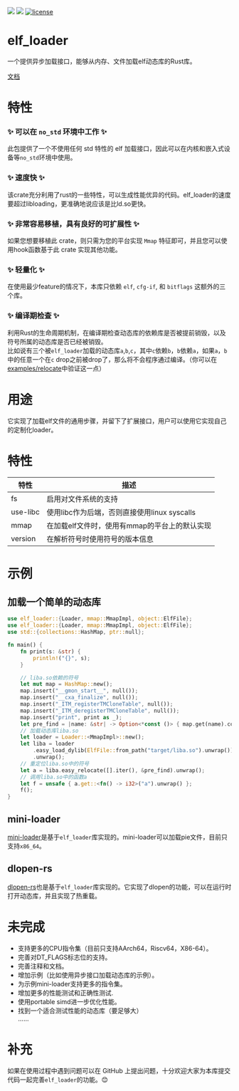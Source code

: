 [![](https://img.shields.io/crates/v/elf_loader.svg)](https://crates.io/crates/elf_loader)
[![](https://img.shields.io/crates/d/elf_loader.svg)](https://crates.io/crates/elf_loader)
[![license](https://img.shields.io/crates/l/elf_loader.svg)](https://crates.io/crates/elf_loader)
# elf_loader
一个提供异步加载接口，能够从内存、文件加载elf动态库的Rust库。  

[文档](https://docs.rs/elf_loader/)

# 特性
### ✨ 可以在 `no_std` 环境中工作 ✨
此包提供了一个不使用任何 std 特性的 elf 加载接口，因此可以在内核和嵌入式设备等`no_std`环境中使用。

### ✨ 速度快 ✨
该crate充分利用了rust的一些特性，可以生成性能优异的代码。elf_loader的速度要超过libloading，更准确地说应该是比ld.so更快。

### ✨ 非常容易移植，具有良好的可扩展性 ✨
如果您想要移植此 crate，则只需为您的平台实现 `Mmap` 特征即可，并且您可以使用hook函数基于此 crate 实现其他功能。

### ✨ 轻量化 ✨
在使用最少feature的情况下，本库只依赖 `elf`, `cfg-if`, 和 `bitflags` 这额外的三个库。

### ✨ 编译期检查 ✨
利用Rust的生命周期机制，在编译期检查动态库的依赖库是否被提前销毁，以及符号所属的动态库是否已经被销毁。  
比如说有三个被`elf_loader`加载的动态库`a`,`b`,`c`，其中`c`依赖`b`，`b`依赖`a`，如果`a`，`b`中的任意一个在`c` drop之前被drop了，那么将不会程序通过编译。（你可以在[examples/relocate](https://github.com/weizhiao/elf_loader/blob/main/examples/relocate.rs)中验证这一点）

# 用途
它实现了加载elf文件的通用步骤，并留下了扩展接口，用户可以使用它实现自己的定制化loader。

# 特性

| 特性      |  描述  |
| --------- | ----------------- |
| fs        |  启用对文件系统的支持        						|
| use-libc  |  使用libc作为后端，否则直接使用linux syscalls		|
| mmap      |  在加载elf文件时，使用有mmap的平台上的默认实现  	| 
| version   |  在解析符号时使用符号的版本信息     |

# 示例
## 加载一个简单的动态库

```rust
use elf_loader::{Loader, mmap::MmapImpl, object::ElfFile};
use elf_loader::{Loader, mmap::MmapImpl, object::ElfFile};
use std::{collections::HashMap, ptr::null};

fn main() {
    fn print(s: &str) {
        println!("{}", s);
    }

	// liba.so依赖的符号
    let mut map = HashMap::new();
    map.insert("__gmon_start__", null());
    map.insert("__cxa_finalize", null());
    map.insert("_ITM_registerTMCloneTable", null());
    map.insert("_ITM_deregisterTMCloneTable", null());
    map.insert("print", print as _);
    let pre_find = |name: &str| -> Option<*const ()> { map.get(name).copied() };
	// 加载动态库liba.so
	let loader = Loader::<MmapImpl>::new();
    let liba = loader
        .easy_load_dylib(ElfFile::from_path("target/liba.so").unwrap())
        .unwrap();
	// 重定位liba.so中的符号
    let a = liba.easy_relocate([].iter(), &pre_find).unwrap();
	// 调用liba.so中的函数a
    let f = unsafe { a.get::<fn() -> i32>("a").unwrap() };
    f();
}
```

## mini-loader
[mini-loader](https://github.com/weizhiao/elf_loader/tree/main/mini-loader)是基于`elf_loader`库实现的。mini-loader可以加载pie文件，目前只支持`x86_64`。  

## dlopen-rs
[dlopen-rs](https://crates.io/crates/dlopen-rs)也是基于`elf_loader`库实现的。它实现了dlopen的功能，可以在运行时打开动态库，并且实现了热重载。

# 未完成
* 支持更多的CPU指令集（目前只支持AArch64，Riscv64，X86-64）。
* 完善对DT_FLAGS标志位的支持。
* 完善注释和文档。  
* 增加示例（比如使用异步接口加载动态库的示例）。
* 为示例mini-loader支持更多的指令集。
* 增加更多的性能测试和正确性测试.
* 使用portable simd进一步优化性能。
* 找到一个适合测试性能的动态库（要足够大）  
......

# 补充
如果在使用过程中遇到问题可以在 GitHub 上提出问题，十分欢迎大家为本库提交代码一起完善`elf_loader`的功能。😊